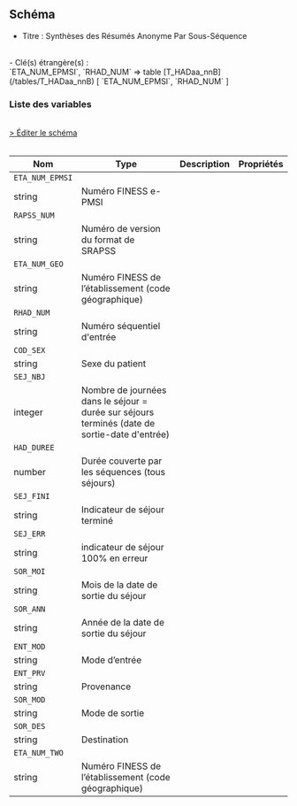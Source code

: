 ## Schéma

- Titre : Synthèses des Résumés Anonyme Par Sous-Séquence
<br />
- Clé(s) étrangère(s) : <br />
`ETA_NUM_EPMSI`, `RHAD_NUM` => table [T_HADaa_nnB](/tables/T_HADaa_nnB) [ `ETA_NUM_EPMSI`, `RHAD_NUM` ]<br />

### Liste des variables
<br />
<div>
    <a href="https://gitlab.com/healthdatahub/schema-snds/edit/master/schemas/PMSI/PMSI%20HAD/T_HADaa_nnS.json"  
    arget="_blank" rel="noopener noreferrer">> Éditer le schéma</a>
    <OutboundLink />
</div>
<br />

Nom|Type|Description|Propriétés
-|-|-|-
`ETA_NUM_EPMSI`|
string|Numéro FINESS e-PMSI||
`RAPSS_NUM`|
string|Numéro de version du format de SRAPSS||
`ETA_NUM_GEO`|
string|Numéro FINESS de l’établissement (code géographique)||
`RHAD_NUM`|
string|Numéro séquentiel d&#x27;entrée||
`COD_SEX`|
string|Sexe du patient||
`SEJ_NBJ`|
integer|Nombre de journées dans le séjour &#x3D; durée sur séjours terminés (date de sortie-date d&#x27;entrée)||
`HAD_DUREE`|
number|Durée couverte par les séquences (tous séjours)||
`SEJ_FINI`|
string|Indicateur de séjour terminé||
`SEJ_ERR`|
string|indicateur de séjour 100% en erreur||
`SOR_MOI`|
string|Mois de la date de sortie du séjour||
`SOR_ANN`|
string|Année de la date de sortie du séjour||
`ENT_MOD`|
string|Mode d’entrée||
`ENT_PRV`|
string|Provenance||
`SOR_MOD`|
string|Mode de sortie||
`SOR_DES`|
string|Destination||
`ETA_NUM_TWO`|
string|Numéro FINESS de l’établissement (code géographique)||

